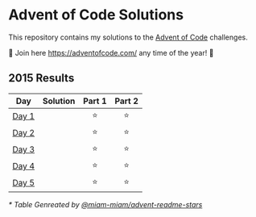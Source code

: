 # Advent of Code Solutions

This repository contains my solutions to the [Advent of Code](https://adventofcode.com/) challenges.

🎄 Join here https://adventofcode.com/ any time of the year! 🎄

<!--- advent_readme_stars_2024 table --->

<!--- advent_readme_stars_2023 table --->

<!--- advent_readme_stars_2022 table --->

<!--- advent_readme_stars_2021 table --->

<!--- advent_readme_stars_2020 table --->

<!--- advent_readme_stars_2019 table --->

<!--- advent_readme_stars_2018 table --->

<!--- advent_readme_stars_2017 table --->

<!--- advent_readme_stars_2016 table --->

<!--- advent_readme_stars_2015 table --->
## 2015 Results

| Day | Solution | Part 1 | Part 2 |
| :---: | :---: | :---: | :---: |
| [Day 1](https://adventofcode.com/2015/day/1) |  | ⭐ | ⭐ |
| [Day 2](https://adventofcode.com/2015/day/2) |  | ⭐ | ⭐ |
| [Day 3](https://adventofcode.com/2015/day/3) |  | ⭐ | ⭐ |
| [Day 4](https://adventofcode.com/2015/day/4) |  | ⭐ | ⭐ |
| [Day 5](https://adventofcode.com/2015/day/5) |  | ⭐ | ⭐ |
<!--- advent_readme_stars_2015 table --->

*\* Table Genreated by [@miam-miam/advent-readme-stars](https://github.com/miam-miam/advent-readme-stars)*
